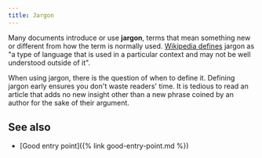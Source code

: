 ```yaml
---
title: Jargon
---
```


Many documents introduce or use **jargon**, terms that mean something new or
different from how the term is normally used. [Wikipedia
defines](https://en.wikipedia.org/wiki/Jargon) jargon as "a type of language
that is used in a particular context and may not be well understood outside of
it".

When using jargon, there is the question of when to define it. Defining jargon
early ensures you don't waste readers' time. It is tedious to read an article
that adds no new insight other than a new phrase coined by an author for the
sake of their argument.

## See also

- [Good entry point]({% link good-entry-point.md %})
